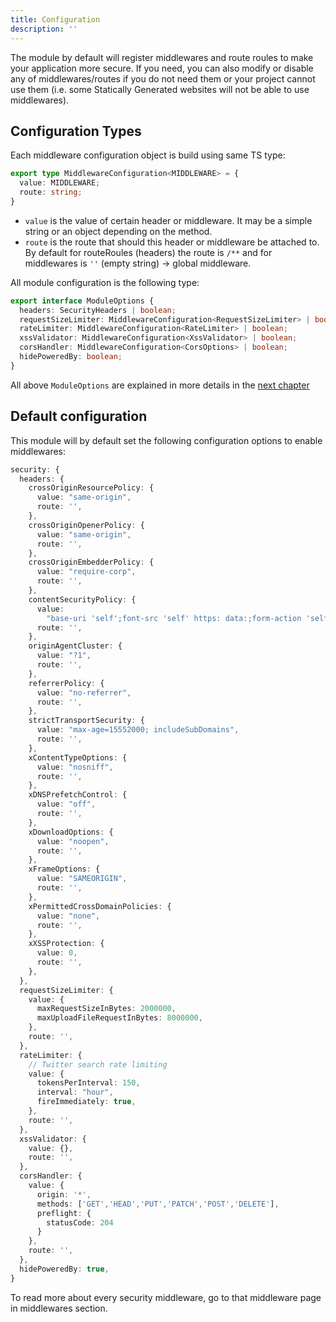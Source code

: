 ```yaml
---
title: Configuration
description: ''
---
```


The module by default will register middlewares and route roules to make your application more secure. If you need, you can also modify or disable any of middlewares/routes if you do not need them or your project cannot use them (i.e. some Statically Generated websites will not be able to use middlewares).

## Configuration Types

Each middleware configuration object is build using same TS type:

```ts
export type MiddlewareConfiguration<MIDDLEWARE> = {
  value: MIDDLEWARE;
  route: string;
}
```

* `value` is the value of certain header or middleware. It may be a simple string or an object depending on the method.
* `route` is the route that should this header or middleware be attached to. By default for routeRoules (headers) the route is `/**` and for middlewares is `''` (empty string) -> global middleware.

All module configuration is the following type:

```ts
export interface ModuleOptions {
  headers: SecurityHeaders | boolean;
  requestSizeLimiter: MiddlewareConfiguration<RequestSizeLimiter> | boolean;
  rateLimiter: MiddlewareConfiguration<RateLimiter> | boolean;
  xssValidator: MiddlewareConfiguration<XssValidator> | boolean;
  corsHandler: MiddlewareConfiguration<CorsOptions> | boolean;
  hidePoweredBy: boolean;
}
```

All above `ModuleOptions` are explained in more details in the [next chapter](/middlewares/headers)

## Default configuration

This module will by default set the following configuration options to enable middlewares:

```ts
security: {
  headers: {
    crossOriginResourcePolicy: {
      value: "same-origin",
      route: '',
    },
    crossOriginOpenerPolicy: {
      value: "same-origin",
      route: '',
    },
    crossOriginEmbedderPolicy: {
      value: "require-corp",
      route: '',
    },
    contentSecurityPolicy: {
      value:
        "base-uri 'self';font-src 'self' https: data:;form-action 'self';frame-ancestors 'self';img-src 'self' data:;object-src 'none';script-src-attr 'none';style-src 'self' https: 'unsafe-inline';upgrade-insecure-requests",
      route: '',
    },
    originAgentCluster: {
      value: "?1",
      route: '',
    },
    referrerPolicy: {
      value: "no-referrer",
      route: '',
    },
    strictTransportSecurity: {
      value: "max-age=15552000; includeSubDomains",
      route: '',
    },
    xContentTypeOptions: {
      value: "nosniff",
      route: '',
    },
    xDNSPrefetchControl: {
      value: "off",
      route: '',
    },
    xDownloadOptions: {
      value: "noopen",
      route: '',
    },
    xFrameOptions: {
      value: "SAMEORIGIN",
      route: '',
    },
    xPermittedCrossDomainPolicies: {
      value: "none",
      route: '',
    },
    xXSSProtection: {
      value: 0,
      route: '',
    },
  },
  requestSizeLimiter: {
    value: {
      maxRequestSizeInBytes: 2000000,
      maxUploadFileRequestInBytes: 8000000,
    },
    route: '',
  },
  rateLimiter: {
    // Twitter search rate limiting
    value: {
      tokensPerInterval: 150,
      interval: "hour",
      fireImmediately: true,
    },
    route: '',
  },
  xssValidator: {
    value: {},
    route: '',
  },
  corsHandler: {
    value: {
      origin: '*',
      methods: ['GET','HEAD','PUT','PATCH','POST','DELETE'],
      preflight: {
        statusCode: 204
      }
    },
    route: '',
  },
  hidePoweredBy: true,
}
```

To read more about every security middleware, go to that middleware page in middlewares section.
